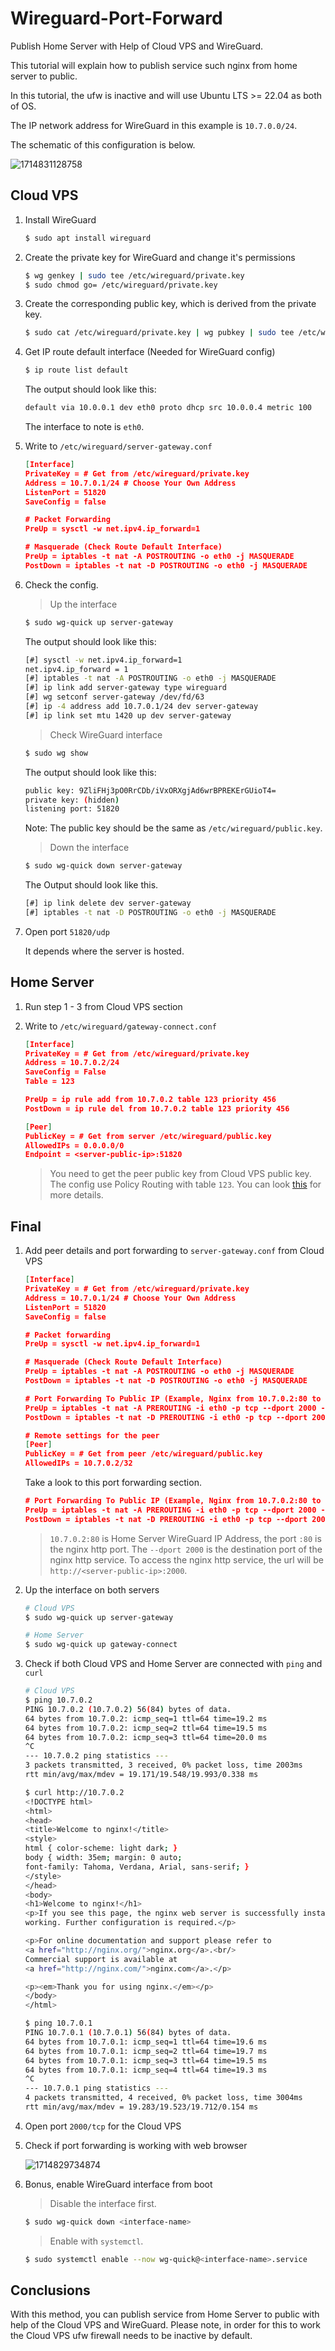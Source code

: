 # Wireguard-Port-Forward

Publish Home Server with Help of Cloud VPS and WireGuard.

This tutorial will explain how to publish service such nginx from home server to public.

In this tutorial, the ufw is inactive and will use Ubuntu LTS >= 22.04 as both of OS.

The IP network address for WireGuard in this example is `10.7.0.0/24`.

The schematic of this configuration is below.

![1714831128758](image/README/1714831128758.webp)

## Cloud VPS

1. Install WireGuard

   ```bash
   $ sudo apt install wireguard
   ```
2. Create the private key for WireGuard and change it's permissions

   ```bash
   $ wg genkey | sudo tee /etc/wireguard/private.key
   $ sudo chmod go= /etc/wireguard/private.key
   ```
3. Create the corresponding public key, which is derived from the private key.

   ```bash
   $ sudo cat /etc/wireguard/private.key | wg pubkey | sudo tee /etc/wireguard/public.key
   ```
4. Get IP route default interface (Needed for WireGuard config)

   ```bash
   $ ip route list default
   ```

   The output should look like this:

   ```bash
   default via 10.0.0.1 dev eth0 proto dhcp src 10.0.0.4 metric 100
   ```

   The interface to note is `eth0`.
5. Write to `/etc/wireguard/server-gateway.conf`

   ```json
   [Interface]
   PrivateKey = # Get from /etc/wireguard/private.key
   Address = 10.7.0.1/24 # Choose Your Own Address
   ListenPort = 51820
   SaveConfig = false

   # Packet Forwarding
   PreUp = sysctl -w net.ipv4.ip_forward=1

   # Masquerade (Check Route Default Interface)
   PreUp = iptables -t nat -A POSTROUTING -o eth0 -j MASQUERADE
   PostDown = iptables -t nat -D POSTROUTING -o eth0 -j MASQUERADE
   ```
6. Check the config.

   > Up the interface
   >

   ```bash
   $ sudo wg-quick up server-gateway
   ```

   The output should look like this:

   ```bash
   [#] sysctl -w net.ipv4.ip_forward=1
   net.ipv4.ip_forward = 1
   [#] iptables -t nat -A POSTROUTING -o eth0 -j MASQUERADE
   [#] ip link add server-gateway type wireguard
   [#] wg setconf server-gateway /dev/fd/63
   [#] ip -4 address add 10.7.0.1/24 dev server-gateway
   [#] ip link set mtu 1420 up dev server-gateway
   ```

   > Check WireGuard interface
   >

   ```bash
   $ sudo wg show
   ```

   The output should look like this:

   ```bash
   public key: 9ZliFHj3pO0RrCDb/iVxORXgjAd6wrBPREKErGUioT4=
   private key: (hidden)
   listening port: 51820
   ```

   Note: The public key should be the same as `/etc/wireguard/public.key`.

   > Down the interface
   >

   ```bash
   $ sudo wg-quick down server-gateway
   ```

   The Output should look like this.

   ```bash
   [#] ip link delete dev server-gateway
   [#] iptables -t nat -D POSTROUTING -o eth0 -j MASQUERADE
   ```
7. Open port `51820/udp`

   It depends where the server is hosted.

## Home Server

1. Run step 1 - 3 from Cloud VPS section
2. Write to `/etc/wireguard/gateway-connect.conf`

   ```json
   [Interface]
   PrivateKey = # Get from /etc/wireguard/private.key
   Address = 10.7.0.2/24
   SaveConfig = False
   Table = 123

   PreUp = ip rule add from 10.7.0.2 table 123 priority 456
   PostDown = ip rule del from 10.7.0.2 table 123 priority 456

   [Peer]
   PublicKey = # Get from server /etc/wireguard/public.key
   AllowedIPs = 0.0.0.0/0
   Endpoint = <server-public-ip>:51820
   ```

   > You need to get the peer public key from Cloud VPS public key. The config use Policy Routing with table `123`. You can look [this](https://www.procustodibus.com/blog/2022/09/wireguard-port-forward-from-internet/#policy-routing) for more details.
   >

## Final

1. Add peer details and port forwarding to `server-gateway.conf` from Cloud VPS

   ```json
   [Interface]
   PrivateKey = # Get from /etc/wireguard/private.key
   Address = 10.7.0.1/24 # Choose Your Own Address
   ListenPort = 51820
   SaveConfig = false

   # Packet forwarding
   PreUp = sysctl -w net.ipv4.ip_forward=1

   # Masquerade (Check Route Default Interface)
   PreUp = iptables -t nat -A POSTROUTING -o eth0 -j MASQUERADE
   PostDown = iptables -t nat -D POSTROUTING -o eth0 -j MASQUERADE

   # Port Forwarding To Public IP (Example, Nginx from 10.7.0.2:80 to port 2000)
   PreUp = iptables -t nat -A PREROUTING -i eth0 -p tcp --dport 2000 -j DNAT --to-destination 10.7.0.2:80
   PostDown = iptables -t nat -D PREROUTING -i eth0 -p tcp --dport 2000 -j DNAT --to-destination 10.7.0.2:80

   # Remote settings for the peer
   [Peer]
   PublicKey = # Get from peer /etc/wireguard/public.key
   AllowedIPs = 10.7.0.2/32
   ```

   Take a look to this port forwarding section.

   ```json
   # Port Forwarding To Public IP (Example, Nginx from 10.7.0.2:80 to port 2000)
   PreUp = iptables -t nat -A PREROUTING -i eth0 -p tcp --dport 2000 -j DNAT --to-destination 10.7.0.2:80
   PostDown = iptables -t nat -D PREROUTING -i eth0 -p tcp --dport 2000 -j DNAT --to-destination 10.7.0.2:80
   ```

   > `10.7.0.2:80` is Home Server WireGuard IP Address, the port `:80` is the nginx http port. The `--dport 2000` is the destination port of the nginx http service. To access the nginx http service, the url will be `http://<server-public-ip>:2000`.
   >
2. Up the interface on both servers

   ```bash
   # Cloud VPS
   $ sudo wg-quick up server-gateway
   ```

   ```bash
   # Home Server
   $ sudo wg-quick up gateway-connect
   ```
3. Check if both Cloud VPS and Home Server are connected with `ping` and `curl`

   ```bash
   # Cloud VPS
   $ ping 10.7.0.2
   PING 10.7.0.2 (10.7.0.2) 56(84) bytes of data.
   64 bytes from 10.7.0.2: icmp_seq=1 ttl=64 time=19.2 ms
   64 bytes from 10.7.0.2: icmp_seq=2 ttl=64 time=19.5 ms
   64 bytes from 10.7.0.2: icmp_seq=3 ttl=64 time=20.0 ms
   ^C
   --- 10.7.0.2 ping statistics ---
   3 packets transmitted, 3 received, 0% packet loss, time 2003ms
   rtt min/avg/max/mdev = 19.171/19.548/19.993/0.338 ms

   $ curl http://10.7.0.2
   <!DOCTYPE html>
   <html>
   <head>
   <title>Welcome to nginx!</title>
   <style>
   html { color-scheme: light dark; }
   body { width: 35em; margin: 0 auto;
   font-family: Tahoma, Verdana, Arial, sans-serif; }
   </style>
   </head>
   <body>
   <h1>Welcome to nginx!</h1>
   <p>If you see this page, the nginx web server is successfully installed and
   working. Further configuration is required.</p>

   <p>For online documentation and support please refer to
   <a href="http://nginx.org/">nginx.org</a>.<br/>
   Commercial support is available at
   <a href="http://nginx.com/">nginx.com</a>.</p>

   <p><em>Thank you for using nginx.</em></p>
   </body>
   </html>
   ```

   ```bash
   $ ping 10.7.0.1
   PING 10.7.0.1 (10.7.0.1) 56(84) bytes of data.
   64 bytes from 10.7.0.1: icmp_seq=1 ttl=64 time=19.6 ms
   64 bytes from 10.7.0.1: icmp_seq=2 ttl=64 time=19.7 ms
   64 bytes from 10.7.0.1: icmp_seq=3 ttl=64 time=19.5 ms
   64 bytes from 10.7.0.1: icmp_seq=4 ttl=64 time=19.3 ms
   ^C
   --- 10.7.0.1 ping statistics ---
   4 packets transmitted, 4 received, 0% packet loss, time 3004ms
   rtt min/avg/max/mdev = 19.283/19.523/19.712/0.154 ms
   ```
4. Open port `2000/tcp` for the Cloud VPS
5. Check if port forwarding is working with web browser

   ![1714829734874](image/README/1714829734874.png)
6. Bonus, enable WireGuard interface from boot

   > Disable the interface first.
   >

   ```bash
   $ sudo wg-quick down <interface-name>
   ```

   > Enable with `systemctl`.
   >

   ```bash
   $ sudo systemctl enable --now wg-quick@<interface-name>.service
   ```

## Conclusions

With this method, you can publish service from Home Server to public with help of the Cloud VPS and WireGuard. Please note, in order for this to work the Cloud VPS ufw firewall needs to be inactive by default.
